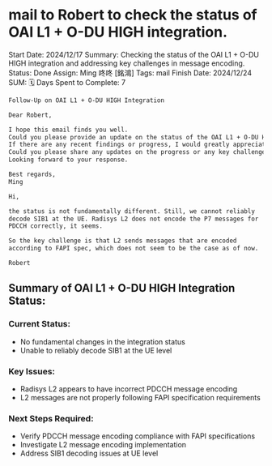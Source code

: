 # mail to Robert to check the status of OAI L1 + O-DU HIGH integration.

Start Date: 2024/12/17
Summary: Checking the status of the OAI L1 + O-DU HIGH integration and addressing key challenges in message encoding.
Status: Done
Assign: Ming 咚咚 [銘鴻]
Tags: mail
Finish Date: 2024/12/24
SUM: 🗓️ Days Spent to Complete: 7

```markdown
Follow-Up on OAI L1 + O-DU HIGH Integration

Dear Robert,

I hope this email finds you well.
Could you please provide an update on the status of the OAI L1 + O-DU HIGH integration? 
If there are any recent findings or progress, I would greatly appreciate your insights.
Could you please share any updates on the progress or any key challenges that need to be addressed?
Looking forward to your response.

Best regards,
Ming
```

```markdown
Hi,

the status is not fundamentally different. Still, we cannot reliably
decode SIB1 at the UE. Radisys L2 does not encode the P7 messages for
PDCCH correctly, it seems.

So the key challenge is that L2 sends messages that are encoded
according to FAPI spec, which does not seem to be the case as of now.

Robert 
```

## Summary of OAI L1 + O-DU HIGH Integration Status:

### Current Status:

- No fundamental changes in the integration status
- Unable to reliably decode SIB1 at the UE level

### Key Issues:

- Radisys L2 appears to have incorrect PDCCH message encoding
- L2 messages are not properly following FAPI specification requirements

### Next Steps Required:

- Verify PDCCH message encoding compliance with FAPI specifications
- Investigate L2 message encoding implementation
- Address SIB1 decoding issues at UE level